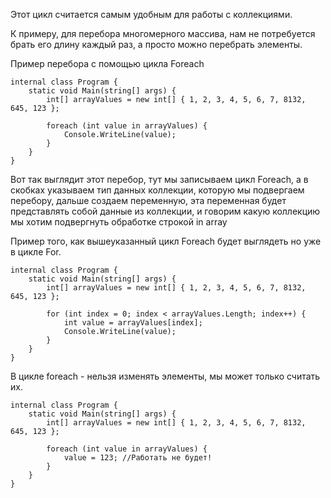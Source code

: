 Этот цикл считается самым удобным для работы с коллекциями.

К примеру, для перебора многомерного массива, нам не потребуется брать его длину каждый раз, а просто можно перебрать элементы.

Пример перебора с помощью цикла Foreach
```Csharp
internal class Program {
    static void Main(string[] args) {
        int[] arrayValues = new int[] { 1, 2, 3, 4, 5, 6, 7, 8132, 645, 123 };

        foreach (int value in arrayValues) {
            Console.WriteLine(value);
        }
    }
}
```

Вот так выглядит этот перебор, тут мы записываем цикл Foreach, а в скобках указываем тип данных коллекции, которую мы подвергаем перебору, дальше создаем переменную, эта переменная будет представлять собой данные из коллекции, и говорим какую коллекцию мы хотим подвергнуть обработке строкой in array

Пример того, как вышеуказанный цикл Foreach будет выглядеть но уже в цикле For.
```Csharp
internal class Program {
    static void Main(string[] args) {
        int[] arrayValues = new int[] { 1, 2, 3, 4, 5, 6, 7, 8132, 645, 123 };

        for (int index = 0; index < arrayValues.Length; index++) {
            int value = arrayValues[index];
            Console.WriteLine(value);
        }
    }
}
```

В цикле foreach - нельзя изменять элементы, мы может только считать их.
```Csharp
internal class Program {
    static void Main(string[] args) {
        int[] arrayValues = new int[] { 1, 2, 3, 4, 5, 6, 7, 8132, 645, 123 };

        foreach (int value in arrayValues) {
            value = 123; //Работать не будет!
        }
    }
}
```
